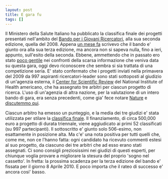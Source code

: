 ```yaml
---
layout: post
title: E gara fu
tags: []
---
```


Il Ministero della Salute Italiano ha pubblicato la classifica finale dei progetti presentati nell'ambito del [Bando per i Giovani Ricercatori](http://www.salute.gov.it/dettaglio/phPrimoPianoNew.jsp?id=269), alla sua seconda edizione, quella del 2008. Appena [un mese fa](http://www.galileonet.it/postdoc/article/236/bella-iniziativa-ma-poi-chi-paga) scrivevo che il bando e' giunto ora alla sua terza edizione, ma ancora non si sapeva nulla, fino a ieri, appunto, sull'esito della seconda. Ebbene, ammettendo che in passato ero stato [poco gentile](http://network.nature.com/groups/italy/forum/topics/4930) nei confronti della scarsa informazione che veniva data su questa gara, oggi devo riconoscere che sembra si sia trattata di una competizione seria. E' stato confermato che i progetti inviati nella primavera del 2009 da 997 aspiranti ricercatori-leader sono stati sottoposti al giudizio di un'agenzia esterna, il [Center for Scientific Review](http://cms.csr.nih.gov/AboutCSR/Welcome+to+CSR/) del National Institute of Health americano, che ha assegnato tre arbitri per ciascun progetto di ricerca. L'uso di un'agenzia di altra nazione, per la valutazione di un intero bando di gara, era senza precedenti, come gia' fece notare [Nature](http://dx.doi.org/10.1038/459900a) e [discutemmo qui](http://www.galileonet.it/postdoc/article/165/che-giudichino-gli-altri).

Ciascun arbitro ha emesso un punteggio, e la media dei tre giudizi e' stata utilizzata per stilare la [classifica finale](http://www.salute.gov.it/imgs/C_17_primopianoNuovo_269_documenti_itemDocumenti_1_fileDocumento.pdf). Il finanziamento, di circa 500,000 euro a progetto di durata triennale, viene aggiudicato ai primi 52 classificati (su 997 partecipanti). Il sottoscritto e' giunto solo 506-esimo, non esattamente in posizione alta. Ma c'e' una nota positiva per tutti quelli che, come me, non ce l'hanno fatta: ogni candidato ha ricevuto commenti estesi al suo progetto, da ciascuno dei tre arbitri che ad esso erano stati assegnati. Ci sono consigli preziosissimi nei giudizi di questi esperti, per chiunque voglia provare a migliorare la stesura del proprio 'sogno nel cassetto'. In fretta: la prossima scadenza per la terza edizione del bando e' fissata per il giorno 8 Aprile 2010. E poco importa che il rateo di successo e' ancora cosi' basso.

